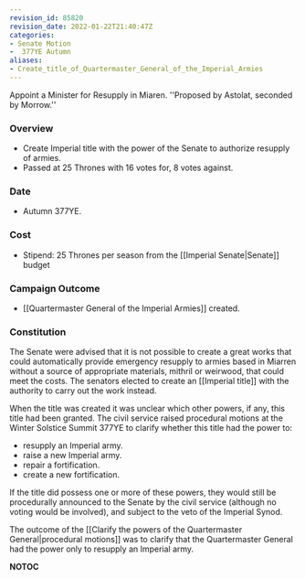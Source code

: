 ```yaml
---
revision_id: 85820
revision_date: 2022-01-22T21:40:47Z
categories:
- Senate Motion
-  377YE Autumn
aliases:
- Create_title_of_Quartermaster_General_of_the_Imperial_Armies
---
```


Appoint a Minister for Resupply in Miaren.
''Proposed by Astolat, seconded by Morrow.''

### Overview
* Create Imperial title with the power of the Senate to authorize resupply of armies.
* Passed at 25 Thrones with 16 votes for, 8 votes against.

### Date
* Autumn 377YE.

### Cost
* Stipend: 25 Thrones per season from the [[Imperial Senate|Senate]] budget

### Campaign Outcome
* [[Quartermaster General of the Imperial Armies]] created.

### Constitution
The Senate were advised that it is not possible to create a great works that could automatically provide emergency resupply to armies based in Miarren without a source of appropriate materials, mithril or weirwood, that could meet the costs. The senators elected to create an [[Imperial title]] with the authority to carry out the work instead.

When the title was created it was unclear which other powers, if any, this title had been granted. The civil service raised procedural motions at the Winter Solstice Summit 377YE to clarify whether this title had the power to:

* resupply an Imperial army.
* raise a new Imperial army.
* repair a fortification.
* create a new fortification. 

If the title did possess one or more of these powers, they would still be procedurally announced to the Senate by the civil service (although no voting would be involved), and subject to the veto of the Imperial Synod. 

The outcome of the [[Clarify the powers of the Quartermaster General|procedural motions]] was to clarify that the Quartermaster General had the power only to resupply an Imperial army.



__NOTOC__